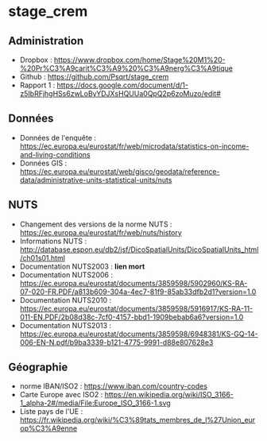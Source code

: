 # stage_crem

## Administration

* Dropbox : https://www.dropbox.com/home/Stage%20M1%20-%20Pr%C3%A9carit%C3%A9%20%C3%A9nerg%C3%A9tique
* Github : https://github.com/Psqrt/stage_crem
* Rapport 1 : https://docs.google.com/document/d/1-z5IbRFjhgHSs6zwLoByYDJXsHQUUa0QpQ2p6zoMuzo/edit#

## Données
* Données de l'enquête : https://ec.europa.eu/eurostat/fr/web/microdata/statistics-on-income-and-living-conditions
* Données GIS : https://ec.europa.eu/eurostat/web/gisco/geodata/reference-data/administrative-units-statistical-units/nuts

## NUTS
* Changement des versions de la norme NUTS : https://ec.europa.eu/eurostat/fr/web/nuts/history
* Informations NUTS : http://database.espon.eu/db2/jsf/DicoSpatialUnits/DicoSpatialUnits_html/ch01s01.html
* Documentation NUTS2003 : **lien mort**
* Documentation NUTS2006 : https://ec.europa.eu/eurostat/documents/3859598/5902960/KS-RA-07-020-FR.PDF/a813b609-304a-4ec7-81f9-85ab33dfb2d1?version=1.0
* Documentation NUTS2010 : https://ec.europa.eu/eurostat/documents/3859598/5916917/KS-RA-11-011-EN.PDF/2b08d38c-7cf0-4157-bbd1-1909bebab6a6?version=1.0
* Documentation NUTS2013 : https://ec.europa.eu/eurostat/documents/3859598/6948381/KS-GQ-14-006-EN-N.pdf/b9ba3339-b121-4775-9991-d88e807628e3

## Géographie
* norme IBAN/ISO2 : https://www.iban.com/country-codes
* Carte Europe avec ISO2 : https://en.wikipedia.org/wiki/ISO_3166-1_alpha-2#/media/File:Europe_ISO_3166-1.svg
* Liste pays de l'UE : https://fr.wikipedia.org/wiki/%C3%89tats_membres_de_l%27Union_europ%C3%A9enne

